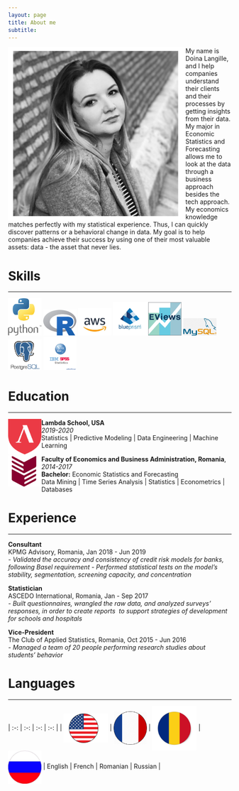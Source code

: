 ```yaml
---
layout: page
title: About me
subtitle: 
---
```

<img align="left" src="/img/about_me/IMG_1604.JPG" width="400"> My name is Doina Langille, and I help companies understand their clients and their processes by getting insights from their data. My major in Economic Statistics and Forecasting allows me to look at the data through a business approach besides the tech approach. My economics knowledge matches perfectly with my statistical experience. Thus, I can quickly discover patterns or a behavioral change in data. My goal is to help companies achieve their success by using one of their most valuable assets: data - the asset that never lies. 

# Skills

---

<p float="left">
  <img src="/img/about_me/py.jpg" width="75" />
  <img src="/img/about_me/R.png" width="75" /> 
  <img src="/img/about_me/aws.jpg" width="75" />
  <img src="/img/about_me/blueprism.jpg" width="75" />
  <img src="/img/about_me/eviews.png" width="75" />
  <img src="/img/about_me/my_sql.png" width="75" />
  <img src="/img/about_me/postgres.png" width="75" />
  <img src="/img/about_me/spss.png" width="75" />
</p>

# Education

---

<img align="left" src="/img/about_me/lambda.png" width="75"> **Lambda School, USA**  
*2019-2020*  
Statistics \| Predictive Modeling \| Data Engineering \| Machine Learning

<img align="left" src="/img/about_me/feea.png" width="75"> **Faculty of Economics and Business Administration​, Romania**, *2014-2017*  
**Bachelor:** Economic Statistics and Forecasting  
Data Mining \| Time Series Analysis \| Statistics \| Econometrics \| Databases

# Experience

---

**Consultant**  
KPMG Advisory, Romania, Jan 2018 - Jun 2019  
*- Validated the accuracy and consistency of credit risk models for banks, following Basel requirement*
*- Performed statistical tests on the model’s stability,  segmentation, screening capacity, and concentration*


**Statistician**  
ASCEDO International, Romania, Jan - Sep 2017  
*- Built questionnaires, wrangled the raw data, and analyzed surveys’ responses, in order to create reports  to support strategies of development for schools and hospitals*  


**Vice-President**  
The Club of Applied Statistics, Romania, Oct 2015 - Jun 2016  
*- Managed a team of 20 people performing research studies about students’ behavior*


# Languages

---

| :-: | :-: | :-: | :-: |
| <img align="center" src="/img/about_me/usa.jpg" width="100"> | <img align="center" src="/img/about_me/fr.png" width="75"> | <img align="center" src="/img/about_me/ro.jpg" width="100"> | <img align="center" src="/img/about_me/ru.jpg" width="75">
| English | French | Romanian | Russian |
